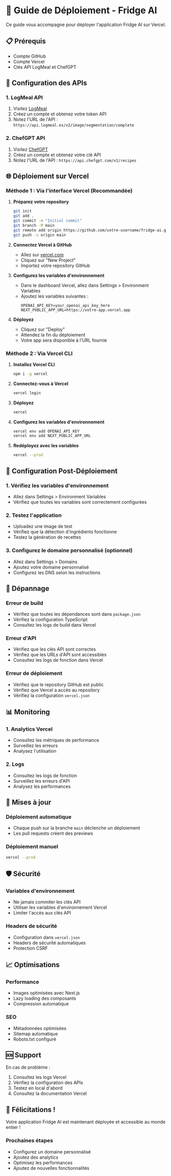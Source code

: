 # 🚀 Guide de Déploiement - Fridge AI

Ce guide vous accompagne pour déployer l'application Fridge AI sur Vercel.

## 📋 Prérequis

- Compte GitHub
- Compte Vercel
- Clés API LogMeal et ChefGPT

## 🔑 Configuration des APIs

### 1. LogMeal API
1. Visitez [LogMeal](https://logmeal.es/)
2. Créez un compte et obtenez votre token API
3. Notez l'URL de l'API : `https://api.logmeal.es/v2/image/segmentation/complete`

### 2. ChefGPT API
1. Visitez [ChefGPT](https://chefgpt.com/)
2. Créez un compte et obtenez votre clé API
3. Notez l'URL de l'API : `https://api.chefgpt.com/v1/recipes`

## 🌐 Déploiement sur Vercel

### Méthode 1 : Via l'interface Vercel (Recommandée)

1. **Préparez votre repository**
   ```bash
   git init
   git add .
   git commit -m "Initial commit"
   git branch -M main
   git remote add origin https://github.com/votre-username/fridge-ai.git
   git push -u origin main
   ```

2. **Connectez Vercel à GitHub**
   - Allez sur [vercel.com](https://vercel.com)
   - Cliquez sur "New Project"
   - Importez votre repository GitHub

3. **Configurez les variables d'environnement**
   - Dans le dashboard Vercel, allez dans Settings > Environment Variables
   - Ajoutez les variables suivantes :
     ```
     OPENAI_API_KEY=your_openai_api_key_here
     NEXT_PUBLIC_APP_URL=https://votre-app.vercel.app
     ```

4. **Déployez**
   - Cliquez sur "Deploy"
   - Attendez la fin du déploiement
   - Votre app sera disponible à l'URL fournie

### Méthode 2 : Via Vercel CLI

1. **Installez Vercel CLI**
   ```bash
   npm i -g vercel
   ```

2. **Connectez-vous à Vercel**
   ```bash
   vercel login
   ```

3. **Déployez**
   ```bash
   vercel
   ```

4. **Configurez les variables d'environnement**
   ```bash
   vercel env add OPENAI_API_KEY
   vercel env add NEXT_PUBLIC_APP_URL
   ```

5. **Redéployez avec les variables**
   ```bash
   vercel --prod
   ```

## 🔧 Configuration Post-Déploiement

### 1. Vérifiez les variables d'environnement
- Allez dans Settings > Environment Variables
- Vérifiez que toutes les variables sont correctement configurées

### 2. Testez l'application
- Uploadez une image de test
- Vérifiez que la détection d'ingrédients fonctionne
- Testez la génération de recettes

### 3. Configurez le domaine personnalisé (optionnel)
- Allez dans Settings > Domains
- Ajoutez votre domaine personnalisé
- Configurez les DNS selon les instructions

## 🐛 Dépannage

### Erreur de build
- Vérifiez que toutes les dépendances sont dans `package.json`
- Vérifiez la configuration TypeScript
- Consultez les logs de build dans Vercel

### Erreur d'API
- Vérifiez que les clés API sont correctes
- Vérifiez que les URLs d'API sont accessibles
- Consultez les logs de fonction dans Vercel

### Erreur de déploiement
- Vérifiez que le repository GitHub est public
- Vérifiez que Vercel a accès au repository
- Vérifiez la configuration `vercel.json`

## 📊 Monitoring

### 1. Analytics Vercel
- Consultez les métriques de performance
- Surveillez les erreurs
- Analysez l'utilisation

### 2. Logs
- Consultez les logs de fonction
- Surveillez les erreurs d'API
- Analysez les performances

## 🔄 Mises à jour

### Déploiement automatique
- Chaque push sur la branche `main` déclenche un déploiement
- Les pull requests créent des previews

### Déploiement manuel
```bash
vercel --prod
```

## 🛡️ Sécurité

### Variables d'environnement
- Ne jamais commiter les clés API
- Utiliser les variables d'environnement Vercel
- Limiter l'accès aux clés API

### Headers de sécurité
- Configuration dans `vercel.json`
- Headers de sécurité automatiques
- Protection CSRF

## 📈 Optimisations

### Performance
- Images optimisées avec Next.js
- Lazy loading des composants
- Compression automatique

### SEO
- Métadonnées optimisées
- Sitemap automatique
- Robots.txt configuré

## 🆘 Support

En cas de problème :
1. Consultez les logs Vercel
2. Vérifiez la configuration des APIs
3. Testez en local d'abord
4. Consultez la documentation Vercel

## 🎉 Félicitations !

Votre application Fridge AI est maintenant déployée et accessible au monde entier !

### Prochaines étapes
- Configurez un domaine personnalisé
- Ajoutez des analytics
- Optimisez les performances
- Ajoutez de nouvelles fonctionnalités

